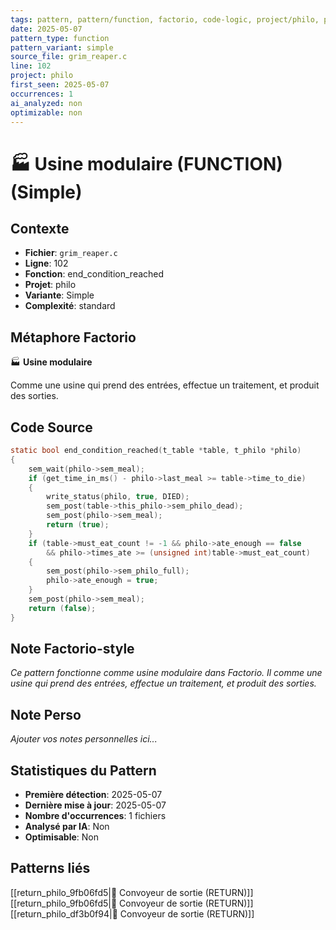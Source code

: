 ```yaml
---
tags: pattern, pattern/function, factorio, code-logic, project/philo, pattern/variant/simple
date: 2025-05-07
pattern_type: function
pattern_variant: simple
source_file: grim_reaper.c
line: 102
project: philo
first_seen: 2025-05-07
occurrences: 1
ai_analyzed: non
optimizable: non
---
```


# 🏭 Usine modulaire (FUNCTION) (Simple)

## Contexte
- **Fichier**: `grim_reaper.c`
- **Ligne**: 102
- **Fonction**: end_condition_reached
- **Projet**: philo
- **Variante**: Simple
- **Complexité**: standard

## Métaphore Factorio
🏭 **Usine modulaire**

Comme une usine qui prend des entrées, effectue un traitement, et produit des sorties.

## Code Source
```c
static bool	end_condition_reached(t_table *table, t_philo *philo)
{
	sem_wait(philo->sem_meal);
	if (get_time_in_ms() - philo->last_meal >= table->time_to_die)
	{
		write_status(philo, true, DIED);
		sem_post(table->this_philo->sem_philo_dead);
		sem_post(philo->sem_meal);
		return (true);
	}
	if (table->must_eat_count != -1 && philo->ate_enough == false
		&& philo->times_ate >= (unsigned int)table->must_eat_count)
	{
		sem_post(philo->sem_philo_full);
		philo->ate_enough = true;
	}
	sem_post(philo->sem_meal);
	return (false);
}
```

## Note Factorio-style
*Ce pattern fonctionne comme usine modulaire dans Factorio. Il comme une usine qui prend des entrées, effectue un traitement, et produit des sorties.*

## Note Perso
*Ajouter vos notes personnelles ici...*

## Statistiques du Pattern
- **Première détection**: 2025-05-07
- **Dernière mise à jour**: 2025-05-07
- **Nombre d'occurrences**: 1 fichiers
- **Analysé par IA**: Non
- **Optimisable**: Non

## Patterns liés
[[return_philo_9fb06fd5|🚚 Convoyeur de sortie (RETURN)]]
[[return_philo_9fb06fd5|🚚 Convoyeur de sortie (RETURN)]]
[[return_philo_df3b0f94|🚚 Convoyeur de sortie (RETURN)]]

